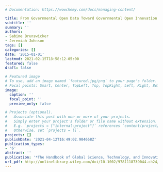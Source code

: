 ```yaml
---
# Documentation: https://wowchemy.com/docs/managing-content/

title: From Governmental Open Data Toward Governmental Open Innovation (GOI)
subtitle: ''
summary: ''
authors:
- Sabine Brunswicker
- Jeremiah Johnson
tags: []
categories: []
date: '2015-01-01'
lastmod: 2021-02-15T18:58:12-05:00
featured: false
draft: false

# Featured image
# To use, add an image named `featured.jpg/png` to your page's folder.
# Focal points: Smart, Center, TopLeft, Top, TopRight, Left, Right, BottomLeft, Bottom, BottomRight.
image:
  caption: ''
  focal_point: ''
  preview_only: false

# Projects (optional).
#   Associate this post with one or more of your projects.
#   Simply enter your project's folder or file name without extension.
#   E.g. `projects = ["internal-project"]` references `content/project/deep-learning/index.md`.
#   Otherwise, set `projects = []`.
projects: []
publishDate: '2021-04-12T16:49:02.904668Z'
publication_types:
- '6'
abstract: ''
publication: '*The Handbook of Global Science, Technology, and Innovation*'
url_pdf: http://onlinelibrary.wiley.com/doi/10.1002/9781118739044.ch24/summary
---
```


